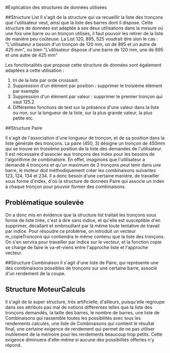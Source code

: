 #Explication des structures de données utilisées

##Structure List
Il s'agit de la structure qui va recueillir la liste des tronçons que l'utilisateur veut, ainsi que la liste des barres dont il dispose.
Cette structure de données est adaptée à ses deux utilisations dans la mesure où une fois une barre ou un tronçon utilisés, il faut pouvoir les retirer de la liste de manière peu coûteuse.
La List 120, 895, 525 voudrait dire slon le cas : "L'utilisateur a besoin d'un tronçon de 120 mm, un de 895 et un autre de 425 mm", ou bien "L'utilisateur dispose d'une barre de 120 mm, une de 895 et une autre de 425 mm"

Les fonctionalités que propose cette structure de données sont également adaptées à cette utilisation :
1. tri de la liste par orde croissant.
2. Suppression d'un élément par position : supprimer le troisième élément par exemple
3. Suppression d'un élément par valeur : supprimer le premier tronçon qui vaut 125.2
4. Différentes fonctions de test sur la présence d'une valeur dans la liste ou non, sur la longueur de la liste, sur la plus grande valeur, la plus petite etc.



##Structure Paire

Il s'agit de l'association d'une longueur de tronçon, et de sa position dans la liste générale des tronçons.
La paire (450, 3) désigne un tronçon de 450mm qui se trouve en troisième position de la liste des demandes de l'utilisateur.
Il est nécessaire d'associer aux tronçons des index pour les besoins de l'algorithme de combinatoire. En effet, imaginons que l'utilisateur a demandé 4 tronçons et qu'un maximum de 3 tronçons peut tenir dans une barre, le moteur doit méthodiquement créer les combinaisons suivantes 
123, 124, 134 et 234.
Il a donc besoin d'une certaine manière, de travailler sous forme d'index, d'où la structure de données Paire qui associe un index à chaque tronçon pour pouvoir former des combinaisons.

## Problématique soulevée

On a donc mis en évidence que la structure list traitait les tronçons sous forme de liste triée, c'est à dire sans indice, et qu'elle est susceptible d'en supprimer, décallant et embrouillant par là même toute tentative de travail par indice.
Pour résoudre ce problème, on introduit un vecteur m_copieTroncons qui contiendra le même contenu que la liste des tronçons. On s'en servira pour travailler par indice sur le vecteur, et la fonction copie se charge de faire le va-et-viens entre l'approche liste et l'approche vecteur.

##Structure Combinaison 
Il s'agit d'une liste de Paire, qui représente une des combinaisons possibles de tronçons sur une certaine barre, associé d'un rendement de la coupe.


## Structure MoteurCalculs
Il s'agit de *la* super structure, très artificielle, d'ailleurs, puisqu'elle regroupe dans ses attributs pas mal de notions différentes telles que la liste des tronçons demandés, la taille des barres, le nombre de barres, une liste de Combinaisons qui rassemble toutes les possibilités avec tous les rendements calculés, une liste de Combinaisons qui contient le résultat final, une certaine exigence de rendement qui permet de ne pas utiliser inutilement de la mémoire pour les rendements beaucoup trop petits. Cette exigence diminuera d'elle-même si aucune des possibilités offertes n'y répond.
